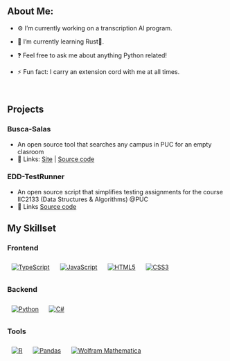 ## About Me:  

- ⚙️ I’m currently working on a transcription AI program.  
  

- 🌱 I’m currently learning Rust🦀.  
  

- ❓ Feel free to ask me about anything Python related!  
  

- ⚡ Fun fact: I carry an extension cord with me at all times.  

<br/>  

## Projects

### Busca-Salas
- An open source tool that searches any campus in PUC for an empty clasroom  
- 🔗 Links: [Site](https://boot-kitty.github.io/Busca-Salas/) | [Source code](https://github.com/boot-kitty/Busca-Salas)

### EDD-TestRunner
- An open source script that simplifies testing assignments for the course IIC2133 (Data Structures & Algorithms) @PUC
- 🔗 Links [Source code](https://github.com/boot-kitty/EDD-TestRunner)

## My Skillset
### Frontend
<div>
<a href="https://www.typescriptlang.org/" target="_blank"> <img style="margin: 10px" src="https://img.shields.io/badge/typescript-%23007ACC.svg?style=for-the-badge&logo=typescript&logoColor=white" alt="TypeScript"/></a>
<a href="https://www.javascript.com/" target="_blank"><img style="margin: 10px" src="https://img.shields.io/badge/javascript-%23323330.svg?style=for-the-badge&logo=javascript&logoColor=%23F7DF1E" alt="JavaScript"/></a>  
<a href="https://en.wikipedia.org/wiki/HTML5" target="_blank"><img style="margin: 10px" src="https://img.shields.io/badge/html5-%23E34F26.svg?style=for-the-badge&logo=html5&logoColor=white" alt="HTML5"/></a>  
<a href="https://developer.mozilla.org/en-US/docs/Web/CSS" target="_blank"><img style="margin: 10px" src="https://img.shields.io/badge/css3-%231572B6.svg?style=for-the-badge&logo=css3&logoColor=white" alt="CSS3"/></a>  
</div>

### Backend
<div>  
<a href="https://www.python.org/" target="_blank"><img style="margin: 10px" src="https://img.shields.io/badge/python-3670A0?style=for-the-badge&logo=python&logoColor=ffdd54" alt="Python"/></a>
<a href="https://learn.microsoft.com/en-us/dotnet/csharp/" target="_blank"><img style="margin: 10px" src="https://img.shields.io/badge/c%23-%23239120.svg?style=for-the-badge&logo=csharp&logoColor=white" alt="C#"/></a>  
</div>

### Tools
<div>
  <a href="https://www.r-project.org/" target="_blank"><img style="margin: 10px" src="https://img.shields.io/badge/r-%23276DC3.svg?style=for-the-badge&logo=r&logoColor=white" alt="R"/></a>
  <a href="https://pandas.pydata.org/" target="_blank"><img style="margin: 10px" src="https://img.shields.io/badge/pandas-%23150458.svg?style=for-the-badge&logo=pandas&logoColor=white" alt="Pandas"/></a>  
  <a href="https://www.wolfram.com/mathematica/" target="_blank"><img style="margin: 10px" src="https://img.shields.io/badge/Wolfram-DD1100?&style=for-the-badge&logo=Wolfram&logoColor=white" alt="Wolfram Mathematica"/></a>
</div>

